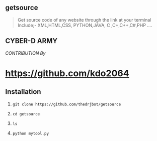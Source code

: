 ## getsource
> Get source code of any website through the link at your terminal
Include;- XML,HTML,CSS, PYTHON,JAVA, C ,C+,C++,C#,PHP ....

## CYBER-D ARMY 

_CONTRIBUTION By_
 
# https://github.com/kdo2064


## Installation

1. ``` git clone https://github.com/thedrjbot/getsource ```

2. ``` cd getsource ```

3. ``` ls ```

4. ``` python mytool.py ```
